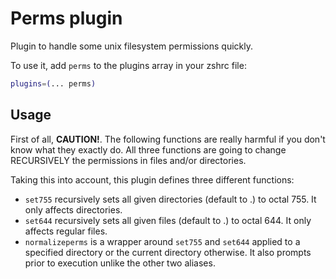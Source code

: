 # Perms plugin

Plugin to handle some unix filesystem permissions quickly.

To use it, add `perms` to the plugins array in your zshrc file:

```zsh
plugins=(... perms)
```

## Usage

First of all, **CAUTION!**. The following functions are really harmful if you don't know what they exactly do. All three functions are going to change RECURSIVELY the permissions in files and/or directories.

Taking this into account, this plugin defines three different functions:

- `set755` recursively sets all given directories (default to .) to octal 755. It only affects directories.
- `set644` recursively sets all given files (default to .) to octal 644. It only affects regular files.
- `normalizeperms` is a wrapper around `set755` and `set644` applied to a specified directory or the current directory otherwise. It also prompts prior to execution unlike the other two aliases.
